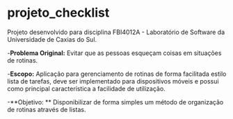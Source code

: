 # projeto_checklist
Projeto desenvolvido para disciplina FBI4012A - Laboratório de Software da Universidade de Caxias do Sul.

-**Problema Original:**
Evitar que as pessoas esqueçam coisas em situações de rotinas.

-**Escopo:**
Aplicação para gerenciamento de rotinas de forma facilitada estilo lista de tarefas, deve ser implementado para dispositivos móveis e possui como principal característica a facilidade de utilização.

-**Objetivo:	**
Disponibilizar de forma simples um método de organização de rotinas através de listas.


